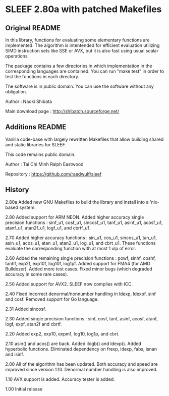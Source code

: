 SLEEF 2.80a with patched Makefiles
=================================

Original README
---------------

In this library, functions for evaluating some elementary functions
are implemented. The algorithm is intentended for efficient evaluation
utilizing SIMD instruction sets like SSE or AVX, but it is also fast
using usual scalar operations.

The package contains a few directories in which implementation in the
corresponding languages are contained. You can run "make test" in
order to test the functions in each directory.

The software is in public domain. You can use the software without any
obligation.


Author : Naoki Shibata

Main download page : http://shibatch.sourceforge.net/


Additions README
----------------

Vanilla code-base with largely rewritten Makefiles that allow
building shared and static libraries for SLEEF.

This code remains public domain.

Author : Tai Chi Minh Ralph Eastwood

Repository : https://github.com/raedwulf/sleef


History
-------

2.80a Added new GNU Makefiles to build the library and install into
a 'nix-based system.

2.80 Added support for ARM NEON. Added higher accuracy single
precision functions : sinf_u1, cosf_u1, sincosf_u1, tanf_u1, asinf_u1,
acosf_u1, atanf_u1, atan2f_u1, logf_u1, and cbrtf_u1.

2.70 Added higher accuracy functions : sin_u1, cos_u1, sincos_u1,
tan_u1, asin_u1, acos_u1, atan_u1, atan2_u1, log_u1, and
cbrt_u1. These functions evaluate the corresponding function with at
most 1 ulp of error.

2.60 Added the remaining single precision functions : powf, sinhf,
coshf, tanhf, exp2f, exp10f, log10f, log1pf. Added support for FMA4
(for AMD Bulldozer). Added more test cases. Fixed minor bugs (which
degraded accuracy in some rare cases).

2.50 Added support for AVX2. SLEEF now compiles with ICC.

2.40 Fixed incorrect denormal/nonnumber handling in ldexp, ldexpf,
sinf and cosf. Removed support for Go language.

2.31 Added sincosf.

2.30 Added single precision functions : sinf, cosf, tanf, asinf,
acosf, atanf, logf, expf, atan2f and cbrtf.

2.20 Added exp2, exp10, expm1, log10, log1p, and cbrt.

2.10 asin() and acos() are back. Added ilogb() and ldexp(). Added
hyperbolic functions.  Eliminated dependency on frexp, ldexp, fabs,
isnan and isinf.

2.00 All of the algorithm has been updated. Both accuracy and speed
are improved since version 1.10. Denormal number handling is also
improved.

1.10 AVX support is added. Accuracy tester is added.

1.00 Initial release
